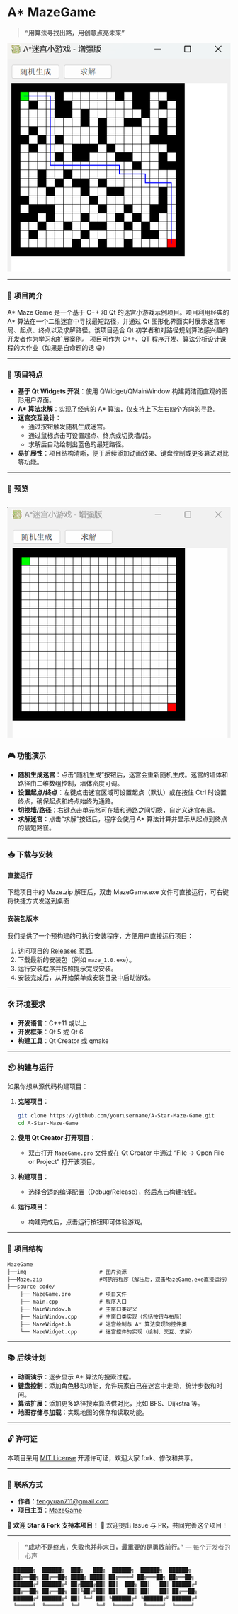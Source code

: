 # A\* MazeGame

> **“用算法寻找出路，用创意点亮未来”**

![A* Maze Game Banner](img/index.png)

---

### 🌟 **项目简介**

A* Maze Game 是一个基于 C++ 和 Qt 的迷宫小游戏示例项目。项目利用经典的 A* 算法在一个二维迷宫中寻找最短路径，并通过 Qt 图形化界面实时展示迷宫布局、起点、终点以及求解路径。该项目适合 Qt 初学者和对路径规划算法感兴趣的开发者作为学习和扩展案例。
项目可作为 C++、QT 程序开发、算法分析设计课程的大作业（如果是自命题的话 😀）

---

### 🚀 **项目特点**

- **基于 Qt Widgets 开发**：使用 QWidget/QMainWindow 构建简洁而直观的图形用户界面。
- **A\* 算法求解**：实现了经典的 A\* 算法，仅支持上下左右四个方向的寻路。
- **迷宫交互设计**：
  - 通过按钮触发随机生成迷宫。
  - 通过鼠标点击可设置起点、终点或切换墙/路。
  - 求解后自动绘制出蓝色的最短路径。
- **易扩展性**：项目结构清晰，便于后续添加动画效果、键盘控制或更多算法对比等功能。

---

### 📸 **预览**

## ![image](https://github.com/xi029/MazeGame/blob/main/img/maze.gif)

### 🎮 **功能演示**

- **随机生成迷宫**：点击“随机生成”按钮后，迷宫会重新随机生成。迷宫的墙体和路径由二维数组控制，墙体密度可调。
- **设置起点/终点**：左键点击迷宫区域可设置起点（默认）或在按住 Ctrl 时设置终点，确保起点和终点始终为通路。
- **切换墙/路径**：右键点击单元格可在墙和通路之间切换，自定义迷宫布局。
- **求解迷宫**：点击“求解”按钮后，程序会使用 A\* 算法计算并显示从起点到终点的最短路径。

---

### 📥 **下载与安装**

#### 直接运行

下载项目中的 Maze.zip 解压后，双击 MazeGame.exe 文件可直接运行，可右键将快捷方式发送到桌面

#### **安装包版本**

我们提供了一个预构建的可执行安装程序，方便用户直接运行项目：

1. 访问项目的 [Releases 页面](https://github.com/xi029/MazeGame/releases)。
2. 下载最新的安装包（例如 `maze_1.0.exe`）。
3. 运行安装程序并按照提示完成安装。
4. 安装完成后，从开始菜单或安装目录中启动游戏。

---

### 🛠️ **环境要求**

- **开发语言**：C++11 或以上
- **开发框架**：Qt 5 或 Qt 6
- **构建工具**：Qt Creator 或 qmake

---

### 📦 **构建与运行**

如果你想从源代码构建项目：

1. **克隆项目**：

   ```bash
   git clone https://github.com/yourusername/A-Star-Maze-Game.git
   cd A-Star-Maze-Game
   ```

2. **使用 Qt Creator 打开项目**：

   - 双击打开 `MazeGame.pro` 文件或在 Qt Creator 中通过 “File -> Open File or Project” 打开该项目。

3. **构建项目**：

   - 选择合适的编译配置（Debug/Release），然后点击构建按钮。

4. **运行项目**：
   - 构建完成后，点击运行按钮即可体验游戏。

---

### 📁 **项目结构**

```plaintext
MazeGame
├──img                       # 图片资源
├──Maze.zip                  #可执行程序（解压后，双击MazeGame.exe直接运行）
├──source code/
    ├── MazeGame.pro         # 项目文件
    ├── main.cpp             # 程序入口
    ├── MainWindow.h         # 主窗口类定义
    ├── MainWindow.cpp       # 主窗口类实现（包括按钮与布局）
    ├── MazeWidget.h         # 迷宫绘制与 A* 算法实现的控件类
    └── MazeWidget.cpp       # 迷宫控件的实现（绘制、交互、求解）
```

---

### 📚 **后续计划**

- **动画演示**：逐步显示 A\* 算法的搜索过程。
- **键盘控制**：添加角色移动功能，允许玩家自己在迷宫中走动，统计步数和时间。
- **算法扩展**：添加更多路径搜索算法供对比，比如 BFS、Dijkstra 等。
- **地图存储与加载**：实现地图的保存和读取功能。

---

### 🔓 **许可证**

本项目采用 [MIT License](LICENSE) 开源许可证，欢迎大家 fork、修改和共享。

---

### 📧 **联系方式**

- **作者**：fengyuan711@gmail.com
- **项目主页**：[MazeGame](https://github.com/xi029/MazeGame)

🚀 **欢迎 Star & Fork 支持本项目！** 🎉
欢迎提出 Issue 与 PR，共同完善这个项目！

---

> **“成功不是终点，失败也并非末日，最重要的是勇敢前行。”** — 每个开发者的心声

```plaintext
  ██████╗  ██████╗  ███╗   ███╗  ██████╗  ██████╗  ██████╗
  ██╔══██╗ ██╔══██╗ ████╗ ████║ ██╔════╝ ██╔═══██╗ ██╔══██╗
  ██████╔╝ ██████╔╝ ██╔████╔██║ ██║  ███╗ ██║   ██║ ██████╔╝
  ██╔══██╗ ██╔══██╗ ██║╚██╔╝██║ ██║   ██║ ██║   ██║ ██╔══██╗
  ██████╔╝ ██████╔╝ ██║ ╚═╝ ██║ ╚██████╔╝ ╚██████╔╝ ██████╔╝
  ╚═════╝  ╚═════╝  ╚═╝     ╚═╝  ╚═════╝   ╚═════╝  ╚═════╝
```

